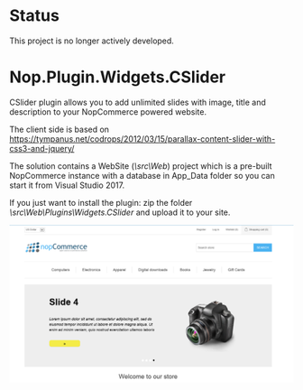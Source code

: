 # Status

This project is no longer actively developed.

# Nop.Plugin.Widgets.CSlider

CSlider plugin allows you to add unlimited slides with image, title and description to your NopCommerce powered website.

The client side is based on https://tympanus.net/codrops/2012/03/15/parallax-content-slider-with-css3-and-jquery/

The solution contains a WebSite (*\src\Web*) project which is a pre-built NopCommerce instance with a database in App_Data folder so you can start it from Visual Studio 2017.

If you just want to install the plugin: zip the folder *\src\Web\Plugins\Widgets.CSlider* and upload it to your site.

![Screenshot](/Screenshot.png)
